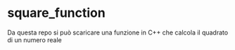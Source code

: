# square_function
Da questa repo si può scaricare una funzione in C++ che calcola il quadrato di un numero reale
